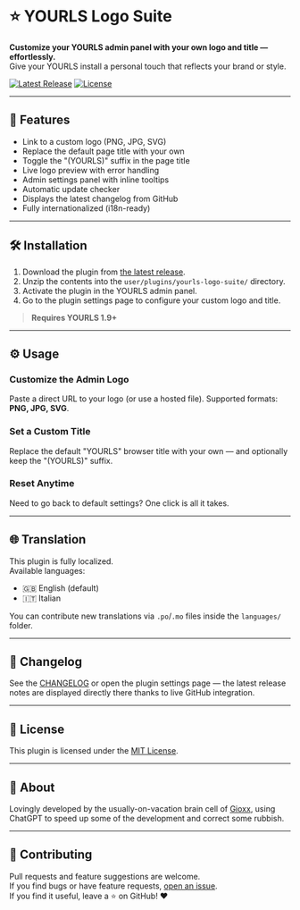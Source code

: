 # ⭐ YOURLS Logo Suite

**Customize your YOURLS admin panel with your own logo and title — effortlessly.**  
Give your YOURLS install a personal touch that reflects your brand or style.

[![Latest Release](https://img.shields.io/github/v/release/gioxx/YOURLS-LogoSuite)](https://github.com/gioxx/YOURLS-LogoSuite/releases)
[![License](https://img.shields.io/github/license/gioxx/YOURLS-LogoSuite)](LICENSE)

---

## 🚀 Features

- Link to a custom logo (PNG, JPG, SVG)
- Replace the default page title with your own
- Toggle the "(YOURLS)" suffix in the page title
- Live logo preview with error handling
- Admin settings panel with inline tooltips
- Automatic update checker
- Displays the latest changelog from GitHub
- Fully internationalized (i18n-ready)

---

## 🛠️ Installation

1. Download the plugin from [the latest release](https://github.com/gioxx/YOURLS-LogoSuite/releases).
2. Unzip the contents into the `user/plugins/yourls-logo-suite/` directory.
3. Activate the plugin in the YOURLS admin panel.
4. Go to the plugin settings page to configure your custom logo and title.

> **Requires YOURLS 1.9+**

---

## ⚙️ Usage

### Customize the Admin Logo
Paste a direct URL to your logo (or use a hosted file). Supported formats: **PNG, JPG, SVG**.

### Set a Custom Title
Replace the default "YOURLS" browser title with your own — and optionally keep the "(YOURLS)" suffix.

### Reset Anytime
Need to go back to default settings? One click is all it takes.

---

## 🌐 Translation

This plugin is fully localized.  
Available languages:
- 🇬🇧 English (default)
- 🇮🇹 Italian

You can contribute new translations via `.po`/`.mo` files inside the `languages/` folder.

---

## 📝 Changelog

See the [CHANGELOG](https://github.com/gioxx/YOURLS-LogoSuite/releases) or open the plugin settings page — the latest release notes are displayed directly there thanks to live GitHub integration.

---

## 📄 License

This plugin is licensed under the [MIT License](LICENSE).

---

## 💬 About

Lovingly developed by the usually-on-vacation brain cell of [Gioxx](https://github.com/gioxx), using ChatGPT to speed up some of the development and correct some rubbish.  

---

## 🤝 Contributing

Pull requests and feature suggestions are welcome.  
If you find bugs or have feature requests, [open an issue](https://github.com/gioxx/YOURLS-LogoSuite/issues).  
If you find it useful, leave a ⭐ on GitHub! ❤️

